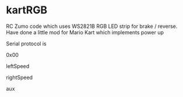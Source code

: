 # kartRGB

RC Zumo code which uses WS2821B RGB LED strip for brake / reverse. Have done a little mod for Mario Kart which implements power up

Serial protocol is 

0x00

leftSpeed

rightSpeed

aux
